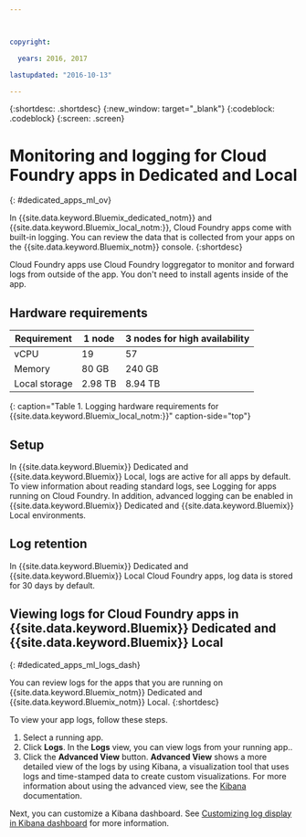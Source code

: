 ```yaml
---



copyright:

  years: 2016, 2017

lastupdated: "2016-10-13"

---
```


{:shortdesc: .shortdesc}
{:new_window: target="_blank"}
{:codeblock: .codeblock}
{:screen: .screen}

<!-- audience blue staging only begin -->

# Monitoring and logging for Cloud Foundry apps in Dedicated and Local
{: #dedicated_apps_ml_ov}


In {{site.data.keyword.Bluemix_dedicated_notm}} and {{site.data.keyword.Bluemix_local_notm:}}, Cloud Foundry apps come with built-in logging. You can review the data that is collected from your apps on the {{site.data.keyword.Bluemix_notm}} console.
{:shortdesc}

Cloud Foundry apps use Cloud Foundry loggregator to monitor and forward logs from outside of the app. You don't need to install agents inside of the app.

## Hardware requirements


| **Requirement** |    **1 node**     | **3 nodes for high availability** |
|-----------------|-------------------|-------------------|
vCPU | 19 | 57 |
Memory | 80 GB | 240 GB |
Local storage | 2.98 TB | 8.94 TB |
{: caption="Table 1. Logging hardware requirements for {{site.data.keyword.Bluemix_local_notm:}}" caption-side="top"}

## Setup

In {{site.data.keyword.Bluemix}} Dedicated and {{site.data.keyword.Bluemix}} Local, logs are active for all apps by default. To view information about reading standard logs, see Logging for apps running on Cloud Foundry. In addition, advanced logging can be enabled in {{site.data.keyword.Bluemix}} Dedicated and {{site.data.keyword.Bluemix}} Local environments.

## Log retention

In {{site.data.keyword.Bluemix}} Dedicated and {{site.data.keyword.Bluemix}} Local Cloud Foundry apps, log data is stored for 30 days by default.

## Viewing logs for Cloud Foundry apps in {{site.data.keyword.Bluemix}} Dedicated and {{site.data.keyword.Bluemix}} Local
{: #dedicated_apps_ml_logs_dash}

You can review logs for the apps that you are running on {{site.data.keyword.Bluemix_notm}} Dedicated and {{site.data.keyword.Bluemix_notm}} Local.
{:shortdesc}

To view your app logs, follow these steps.
1. Select a running app.
2. Click **Logs**. In the **Logs** view, you can view logs from your running app..
4. Click the **Advanced View** button. **Advanced View** shows a more detailed view of the logs by using Kibana, a visualization tool that uses logs and time-stamped data to create custom visualizations. For more information about using the advanced view, see the [Kibana](https://www.elastic.co/guide/en/kibana/current/index.html) documentation.

Next, you can customize a Kibana dashboard. See [Customizing log display in Kibana dashboard](/docs/containers/monitoringandlogging/container_ml_logs.html#container_ml_dash_logs_custom) for more information.

<!-- audience blue staging only end comment -->
